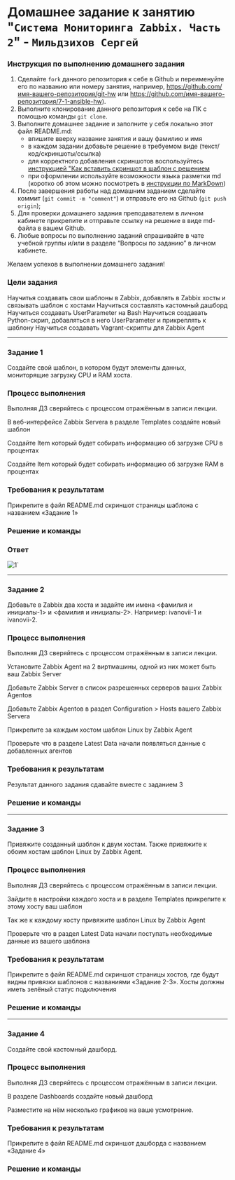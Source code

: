 # Домашнее задание к занятию "`Система Мониторинга Zabbix. Часть 2`" - `Мильдзихов Сергей`


### Инструкция по выполнению домашнего задания

   1. Сделайте `fork` данного репозитория к себе в Github и переименуйте его по названию или номеру занятия, например, https://github.com/имя-вашего-репозитория/git-hw или  https://github.com/имя-вашего-репозитория/7-1-ansible-hw).
   2. Выполните клонирование данного репозитория к себе на ПК с помощью команды `git clone`.
   3. Выполните домашнее задание и заполните у себя локально этот файл README.md:
      - впишите вверху название занятия и вашу фамилию и имя
      - в каждом задании добавьте решение в требуемом виде (текст/код/скриншоты/ссылка)
      - для корректного добавления скриншотов воспользуйтесь [инструкцией "Как вставить скриншот в шаблон с решением](https://github.com/netology-code/sys-pattern-homework/blob/main/screen-instruction.md)
      - при оформлении используйте возможности языка разметки md (коротко об этом можно посмотреть в [инструкции  по MarkDown](https://github.com/netology-code/sys-pattern-homework/blob/main/md-instruction.md))
   4. После завершения работы над домашним заданием сделайте коммит (`git commit -m "comment"`) и отправьте его на Github (`git push origin`);
   5. Для проверки домашнего задания преподавателем в личном кабинете прикрепите и отправьте ссылку на решение в виде md-файла в вашем Github.
   6. Любые вопросы по выполнению заданий спрашивайте в чате учебной группы и/или в разделе “Вопросы по заданию” в личном кабинете.
   
Желаем успехов в выполнении домашнего задания!

### Цели задания
Научитья создавать свои шаблоны в Zabbix, добавлять в Zabbix хосты и связывать шаблон с хостами
Научиться составлять кастомный дашборд
Научиться создавать UserParameter на Bash
Научиться создавать Python-скрип, добавляться в него UserParameter и прикреплять к шаблону
Научиться создавать Vagrant-скрипты для Zabbix Agent
   
---

### Задание 1

Создайте свой шаблон, в котором будут элементы данных, мониторящие загрузку CPU и RAM хоста.

### Процесс выполнения

Выполняя ДЗ сверяйтесь с процессом отражённым в записи лекции.

В веб-интерфейсе Zabbix Servera в разделе Templates создайте новый шаблон

Создайте Item который будет собирать информацию об загрузке CPU в процентах

Создайте Item который будет собирать информацию об загрузке RAM в процентах

### Требования к результатам
Прикрепите в файл README.md скриншот страницы шаблона с названием «Задание 1»

### Решение и команды



### Ответ
![1](Screenshot_2.png)`




---

### Задание 2

Добавьте в Zabbix два хоста и задайте им имена <фамилия и инициалы-1> и <фамилия и инициалы-2>. Например: ivanovii-1 и ivanovii-2.

### Процесс выполнения
Выполняя ДЗ сверяйтесь с процессом отражённым в записи лекции.

Установите Zabbix Agent на 2 виртмашины, одной из них может быть ваш Zabbix Server

Добавьте Zabbix Server в список разрешенных серверов ваших Zabbix Agentов

Добавьте Zabbix Agentов в раздел Configuration > Hosts вашего Zabbix Servera

Прикрепите за каждым хостом шаблон Linux by Zabbix Agent

Проверьте что в разделе Latest Data начали появляться данные с добавленных агентов  

### Требования к результатам
 Результат данного задания сдавайте вместе с заданием 3
 
### Решение и команды


---
### Задание 3

Привяжите созданный шаблон к двум хостам. Также привяжите к обоим хостам шаблон Linux by Zabbix Agent.

### Процесс выполнения
Выполняя ДЗ сверяйтесь с процессом отражённым в записи лекции.

Зайдите в настройки каждого хоста и в разделе Templates прикрепите к этому хосту ваш шаблон

Так же к каждому хосту привяжите шаблон Linux by Zabbix Agent

Проверьте что в раздел Latest Data начали поступать необходимые данные из вашего шаблона

### Требования к результатам
 Прикрепите в файл README.md скриншот страницы хостов, где будут видны привязки шаблонов с названиями «Задание 2-3». Хосты должны иметь зелёный статус подключения

 
### Решение и команды


---
### Задание 4

Создайте свой кастомный дашборд.

### Процесс выполнения
Выполняя ДЗ сверяйтесь с процессом отражённым в записи лекции.

В разделе Dashboards создайте новый дашборд

Разместите на нём несколько графиков на ваше усмотрение.

### Требования к результатам
Прикрепите в файл README.md скриншот дашборда с названием «Задание 4»

 
### Решение и команды
